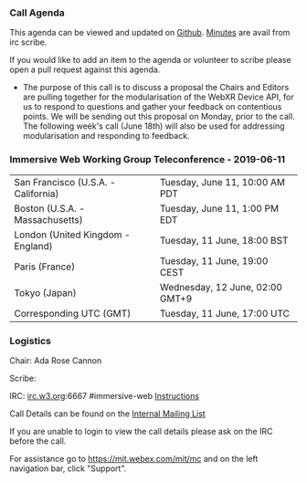 ### Call Agenda

This agenda can be viewed and updated on [Github](https://github.com/immersive-web/administrivia/blob/master/meetings/wg/2019-06-11-Immersive_Web_Working_Group_Teleconference-agenda.md).
[Minutes](https://www.w3.org/2019/06/11-immersive-web-minutes.html) are avail from irc scribe.

If you would like to add an item to the agenda or volunteer to scribe please open a pull request against this agenda.

* The purpose of this call is to discuss a proposal the Chairs and Editors are pulling together for the modularisation of the WebXR Device API, for us to respond to questions and gather your feedback on contentious points.  We will be sending out this proposal on Monday, prior to the call.  The following week's call (June 18th) will also be used for addressing modularisation and responding to feedback.

### Immersive Web Working Group Teleconference - 2019-06-11

<table>
<tr><td> San Francisco (U.S.A. - California) <td> Tuesday, June 11, 10:00 AM PDT
<tr><td> Boston (U.S.A. - Massachusetts) <td> Tuesday, June 11, 1:00 PM EDT
<tr><td> London (United Kingdom - England) <td> Tuesday, 11 June, 18:00 BST
<tr><td> Paris (France) <td> Tuesday, 11 June, 19:00 CEST
<tr><td> Tokyo (Japan) <td> Wednesday, 12 June, 02:00 GMT+9
<tr><td> Corresponding UTC (GMT) <td> Tuesday, 11 June, 17:00 UTC
</table>

### Logistics

Chair: Ada Rose Cannon

Scribe:

IRC: [irc.w3.org](http://irc.w3.org/):6667 #immersive-web [Instructions](https://github.com/immersive-web/administrivia/blob/master/IRC.md)

Call Details can be found on the [Internal Mailing List](https://lists.w3.org/Archives/Member/internal-immersive-web/2019Feb/0002.html)

If you are unable to login to view the call details please ask on the IRC before the call.

For assistance go to https://mit.webex.com/mit/mc  and on the left navigation bar, click "Support".
          
